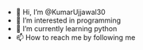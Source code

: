 - 👋 Hi, I’m @KumarUjjawal30
- 👀 I’m interested in programming
- 🌱 I’m currently learning python
- 📫 How to reach me by following me

<!---
KumarUjjawal30/KumarUjjawal30 is a ✨ special ✨ repository because its `README.md` (this file) appears on your GitHub profile.
You can click the Preview link to take a look at your changes.
--->
